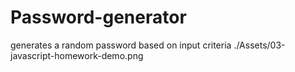 # Password-generator
generates a random password based on input criteria 
./Assets/03-javascript-homework-demo.png

